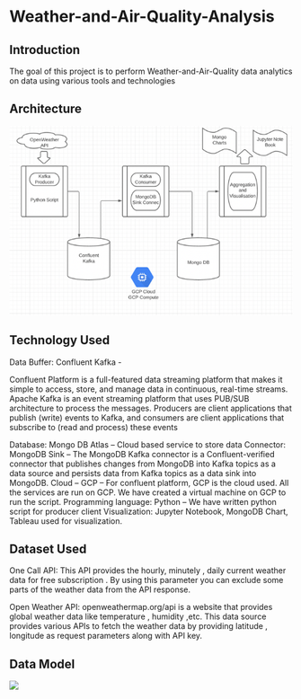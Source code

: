 # Weather-and-Air-Quality-Analysis

## Introduction

The goal of this project is to perform Weather-and-Air-Quality data analytics on data using various tools and technologies

## Architecture 
<img src="Data Flow.png">

## Technology Used
Data Buffer: Confluent Kafka - 
           
 Confluent Platform is a full-featured data streaming platform that makes it simple to access, store, and manage data in continuous, real-time streams.  Apache Kafka is an event streaming platform that uses PUB/SUB architecture to process the messages. Producers are client applications that publish (write) events to Kafka, and consumers are client applications that subscribe to (read and process) these events

Database: Mongo DB Atlas – 
Cloud based service to store data
Connector: MongoDB Sink –
 The MongoDB Kafka connector is a Confluent-verified connector that publishes changes from MongoDB into Kafka topics as a data source and persists data from Kafka topics as a data sink into MongoDB.
Cloud –
GCP – For confluent platform, GCP is the cloud used. All the services are run on GCP. We have created a virtual machine on GCP to run the script.
Programming language: 
Python – We have written python script for producer client
Visualization: 
Jupyter Notebook, MongoDB Chart, Tableau used for visualization.



## Dataset Used
One Call API:
This API provides the hourly, minutely , daily  current weather data for free subscription .
By using this parameter you can exclude some parts of the weather data from the API response. 

Open Weather API:
openweathermap.org/api is a website that provides  global weather data  like temperature , humidity ,etc. 
This data source provides various APIs to fetch the weather data by providing latitude , longitude as request parameters along with API key.



## Data Model
<img src="data_model.jpeg">
